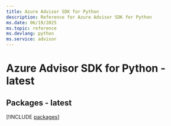 ```yaml
---
title: Azure Advisor SDK for Python
description: Reference for Azure Advisor SDK for Python
ms.date: 06/19/2025
ms.topic: reference
ms.devlang: python
ms.service: advisor
---
```

# Azure Advisor SDK for Python - latest
## Packages - latest
[!INCLUDE [packages](advisor-index.md)]